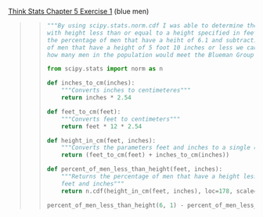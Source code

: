 [Think Stats Chapter 5 Exercise 1](http://greenteapress.com/thinkstats2/html/thinkstats2006.html#toc50) (blue men)

>> ```python
>> """By using scipy.stats.norm.cdf I was able to determine the percentage of men
>> with height less than or equal to a height specified in feet and inches. Taking
>> the percentage of men that have a heiht of 6.1 and subtracting the the percentage
>> of men that have a height of 5 foot 10 inches or less we can know approximately
>> how many men in the population would meet the Blueman Group's height requirments."""
>> 
>> from scipy.stats import norm as n
>> 
>> def inches_to_cm(inches):
>>     """Converts inches to centimeteres"""
>>     return inches * 2.54
>> 
>> def feet_to_cm(feet):
>>     """Converts feet to centimeters"""
>>     return feet * 12 * 2.54
>> 
>> def height_in_cm(feet, inches):
>>     """Converts the parameters feet and inches to a single centimenter output"""
>>     return (feet_to_cm(feet) + inches_to_cm(inches))
>> 
>> def percent_of_men_less_than_height(feet, inches):
>>     """Returns the percentage of men that have a height less than or equal to
>>     feet and inches"""
>>     return n.cdf(height_in_cm(feet, inches), loc=178, scale=7.7) * 100
>> 
>> percent_of_men_less_than_height(6, 1) - percent_of_men_less_than_height(5,10)
>> ```
>>
>> 

